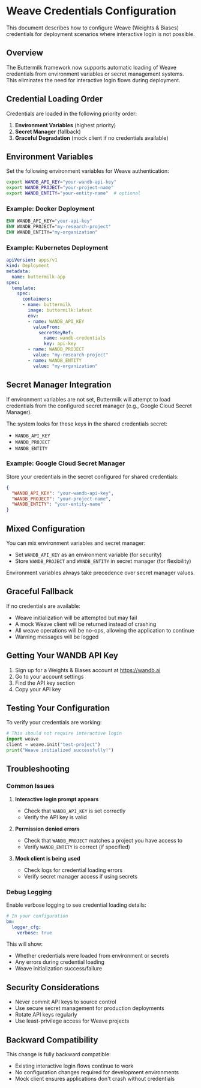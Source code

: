 # Weave Credentials Configuration

This document describes how to configure Weave (Weights & Biases) credentials for deployment scenarios where interactive login is not possible.

## Overview

The Buttermilk framework now supports automatic loading of Weave credentials from environment variables or secret management systems. This eliminates the need for interactive login flows during deployment.

## Credential Loading Order

Credentials are loaded in the following priority order:

1. **Environment Variables** (highest priority)
2. **Secret Manager** (fallback)
3. **Graceful Degradation** (mock client if no credentials available)

## Environment Variables

Set the following environment variables for Weave authentication:

```bash
export WANDB_API_KEY="your-wandb-api-key"
export WANDB_PROJECT="your-project-name"
export WANDB_ENTITY="your-entity-name"  # optional
```

### Example: Docker Deployment

```dockerfile
ENV WANDB_API_KEY="your-api-key"
ENV WANDB_PROJECT="my-research-project"
ENV WANDB_ENTITY="my-organization"
```

### Example: Kubernetes Deployment

```yaml
apiVersion: apps/v1
kind: Deployment
metadata:
  name: buttermilk-app
spec:
  template:
    spec:
      containers:
      - name: buttermilk
        image: buttermilk:latest
        env:
        - name: WANDB_API_KEY
          valueFrom:
            secretKeyRef:
              name: wandb-credentials
              key: api-key
        - name: WANDB_PROJECT
          value: "my-research-project"
        - name: WANDB_ENTITY
          value: "my-organization"
```

## Secret Manager Integration

If environment variables are not set, Buttermilk will attempt to load credentials from the configured secret manager (e.g., Google Cloud Secret Manager).

The system looks for these keys in the shared credentials secret:

- `WANDB_API_KEY`
- `WANDB_PROJECT`
- `WANDB_ENTITY`

### Example: Google Cloud Secret Manager

Store your credentials in the secret configured for shared credentials:

```json
{
  "WANDB_API_KEY": "your-wandb-api-key",
  "WANDB_PROJECT": "your-project-name", 
  "WANDB_ENTITY": "your-entity-name"
}
```

## Mixed Configuration

You can mix environment variables and secret manager:

- Set `WANDB_API_KEY` as an environment variable (for security)
- Store `WANDB_PROJECT` and `WANDB_ENTITY` in secret manager (for flexibility)

Environment variables always take precedence over secret manager values.

## Graceful Fallback

If no credentials are available:

- Weave initialization will be attempted but may fail
- A mock Weave client will be returned instead of crashing
- All weave operations will be no-ops, allowing the application to continue
- Warning messages will be logged

## Getting Your WANDB API Key

1. Sign up for a Weights & Biases account at https://wandb.ai
2. Go to your account settings
3. Find the API key section
4. Copy your API key

## Testing Your Configuration

To verify your credentials are working:

```python
# This should not require interactive login
import weave
client = weave.init("test-project")
print("Weave initialized successfully!")
```

## Troubleshooting

### Common Issues

1. **Interactive login prompt appears**
   - Check that `WANDB_API_KEY` is set correctly
   - Verify the API key is valid

2. **Permission denied errors**
   - Check that `WANDB_PROJECT` matches a project you have access to
   - Verify `WANDB_ENTITY` is correct (if specified)

3. **Mock client is being used**
   - Check logs for credential loading errors
   - Verify secret manager access if using secrets

### Debug Logging

Enable verbose logging to see credential loading details:

```yaml
# In your configuration
bm:
  logger_cfg:
    verbose: true
```

This will show:
- Whether credentials were loaded from environment or secrets
- Any errors during credential loading
- Weave initialization success/failure

## Security Considerations

- Never commit API keys to source control
- Use secure secret management for production deployments
- Rotate API keys regularly
- Use least-privilege access for Weave projects

## Backward Compatibility

This change is fully backward compatible:
- Existing interactive login flows continue to work
- No configuration changes required for development environments
- Mock client ensures applications don't crash without credentials